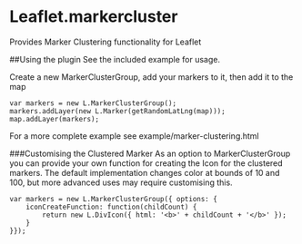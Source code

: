 Leaflet.markercluster
=====================

Provides Marker Clustering functionality for Leaflet

##Using the plugin
See the included example for usage.

Create a new MarkerClusterGroup, add your markers to it, then add it to the map
````
var markers = new L.MarkerClusterGroup();
markers.addLayer(new L.Marker(getRandomLatLng(map)));
map.addLayer(markers);
````

For a more complete example see example/marker-clustering.html

###Customising the Clustered Marker
As an option to MarkerClusterGroup you can provide your own function for creating the Icon for the clustered markers.
The default implementation changes color at bounds of 10 and 100, but more advanced uses may require customising this.

````
var markers = new L.MarkerClusterGroup({ options: {
	iconCreateFunction: function(childCount) {
		return new L.DivIcon({ html: '<b>' + childCount + '</b>' });
	}
}});
````